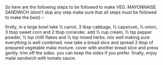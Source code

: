 So here are the following steps to be followed to make VEG. MAYONNAISE SANDWICH (dont't skip any step make sure that all steps must be followed to make the best) :-

firstly, in a large bowl take ½ carrot, 3 tbsp cabbage, ½ capsicum, ½ onion, 3 tbsp sweet corn and 2 tbsp coriander.
add ½ cup cream, ½ tsp pepper powder, ½ tsp chilli flakes and ½ tsp mixed herbs.
mix well making sure everything is well combined.
now take a bread slice and spread 2 tbsp of prepared vegetable malai mixture.
cover with another bread slice and press gently.
trim off the sides. you can keep the sides if you prefer.
finally, enjoy malai sandwich with tomato sauce.